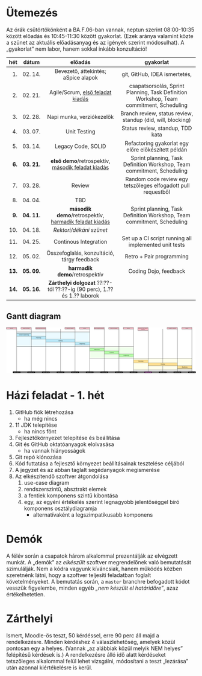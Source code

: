 # Ütemezés

Az órák csütörtökönként a BA.F.06-ban vannak, neptun szerint 08:00-10:35 között előadás és 10:45-11:30 között gyakorlat. (Ezek aránya valamint közte a szünet az aktuális előadásanyag és az igények szerint módosulhat). A „gyakorlat” nem labor, hanem sokkal inkább konzultáció!

|hét    |dátum        |előadás|gyakorlat|
|------:|:-----------:|:-----:|:-------:|
| 1.|02.&nbsp;14.|Bevezető, áttekintés; aSpice alapok|git, GitHub, IDEA ismertetés,
| 2.|02.&nbsp;21.|Agile/Scrum, [első feladat kiadás](sprint_1.md)|csapatsorsolás, Sprint Planning, Task Definition Workshop, Team commitment, Scheduling
| 3.|02.&nbsp;28.|Napi munka, verziókezelők|Branch review, status review, standup (did, will, blocking)
| 4.|03.&nbsp;07.|Unit Testing|Status review, standup, TDD kata
| 5.|03.&nbsp;14.|Legacy Code, SOLID|Refactoring gyakorlat egy előre előkészített példán
| **6.**|**03.&nbsp;21.**|**első demo**/retrospektív, [második feladat kiadás](sprint_2.md)|Sprint planning, Task Definition Workshop, Team commitment, Scheduling
| 7.|03.&nbsp;28.|Review|Random code review egy tetszőleges elfogadott pull requestből
| 8.|04.&nbsp;04.|TBD
| **9.**|**04. 11.**|**második demo**/retrospektív, [harmadik feladat kiadás](sprint_3.md)|Sprint planning, Task Definition Workshop, Team commitment, Scheduling
|10.|04.&nbsp;18.|_Rektori/dékáni szünet_
|11.|04.&nbsp;25.|Continous Integration|Set up a CI script running all implemented unit tests
|12.|05.&nbsp;02.|Összefoglalás, konzultáció, tárgy feedback|Retro + Pair programming
|**13.**|**05.&nbsp;09.**|**harmadik demo**/retrospektív|Coding Dojo, feedback
|**14.**|**05.&nbsp;16.**|**Zárthelyi dolgozat** ??:??-tól ??:??-ig (90 perc), 1.?? és 1.?? laborok

## Gantt diagram

![gantt](images/gantt.png)


# Házi feladat - 1. hét

1. GitHub fiók létrehozása
    * ha még nincs
2. 11 JDK telepítése
    * ha nincs fönt
3. Fejlesztőkörnyezet telepítése és beállítása
4. Git és GitHub oktatóanyagok elolvasása
    * ha vannak hiányosságok
5. Git repó klónozása
6. Kód futtatása a fejlesztő környezet beállításainak tesztelése céljából
7. A jegyzet és az abban taglalt segédanyagok megismerése
8. Az elkészítendő szoftver átgondolása
    1. use-case diagram
    2. rendszerszintű, absztrakt elemek
    3. a fentiek komponens szintű kibontása
    4. egy, az egyéni értékelés szerint legnagyobb jelentőséggel bíró komponens osztálydiagramja
        - alternatívaként a legszimpatikusabb komponens


# Demók

A félév során a csapatok három alkalommal prezentálják az elvégzett munkát. A „demók” az _elkészült_ szoftver megrendelőnek való bemutatását szimulálják. Nem a kódra vagyunk kíváncsiak, hanem működés közben szeretnénk látni, hogy a szoftver teljesíti feladatban foglalt követelményeket.
A bemutatás során, a `master` branchre befogadott kódot vesszük figyelembe, minden egyéb _„nem készült el határidőre”_, azaz értékelhetetlen.


# Zárthelyi

Ismert, Moodle-ös teszt, 50 kérdéssel, erre 90 perc áll majd a rendelkezésre. Minden kérdéshez 4 válaszlehetőség, amelyek közül pontosan egy a helyes. (Vannak „az alábbiak közül melyik NEM helyes” felépítésű kérdések is.) A rendelkezésre álló idő alatt kérdéseket tetszőleges alkalommal felül lehet vizsgálni, módosítani a teszt „lezárása” után azonnal kiértékelésre is kerül.

